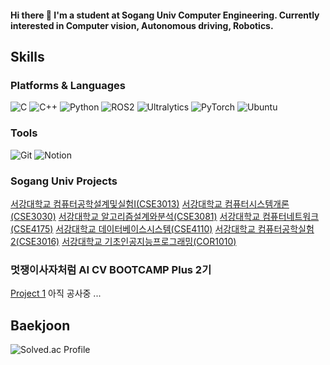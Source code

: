 #### Hi there 👋 I'm a student at Sogang Univ Computer Engineering. Currently interested in Computer vision, Autonomous driving, Robotics.

## Skills
### Platforms & Languages
![C](https://img.shields.io/badge/C-00599C?style=for-the-badge&logo=c&logoColor=white)
![C++](https://img.shields.io/badge/C++-00599C?style=for-the-badge&logo=cplusplus&logoColor=white)
![Python](https://img.shields.io/badge/Python-3776AB?style=for-the-badge&logo=python&logoColor=white)
![ROS2](https://img.shields.io/badge/ROS2-22314E?style=for-the-badge&logo=ros&logoColor=white)
![Ultralytics](https://img.shields.io/badge/Ultralytics-0E6FFF?style=for-the-badge&logo=ultralytics&logoColor=white)
![PyTorch](https://img.shields.io/badge/PyTorch-EE4C2C?style=for-the-badge&logo=pytorch&logoColor=white)
![Ubuntu](https://img.shields.io/badge/Ubuntu-E95420?style=for-the-badge&logo=ubuntu&logoColor=white)

### Tools
![Git](https://img.shields.io/badge/Git-F05032?style=for-the-badge&logo=git&logoColor=white)
![Notion](https://img.shields.io/badge/Notion-000000?style=for-the-badge&logo=notion&logoColor=white)

### Sogang Univ Projects
[서강대학교 컴퓨터공학설계및실험I(CSE3013)](https://github.com/BbaekGiwon/CSE3013_GWB)
[서강대학교 컴퓨터시스템개론(CSE3030)](https://github.com/BbaekGiwon/CSE3030_GWB)
[서강대학교 알고리즘설계와분석(CSE3081)](https://github.com/BbaekGiwon/CSE3081_GWB)
[서강대학교 컴퓨터네트워크(CSE4175)](https://github.com/BbaekGiwon/CSE4175_GWB)
[서강대학교 데이터베이스시스템(CSE4110)](https://github.com/BbaekGiwon/CSE4110_GWB)
[서강대학교 컴퓨터공학실험2(CSE3016)](https://github.com/BbaekGiwon/CSE3016_GWB)
[서강대학교 기초인공지능프로그래밍(COR1010)](https://github.com/BbaekGiwon/COR1010_GWB)

### 멋쟁이사자처럼 AI CV BOOTCAMP Plus 2기
[Project 1](https://github.com/BbaekGiwon/AICV_pro1)
아직 공사중 ...


## Baekjoon
![Solved.ac Profile](http://mazassumnida.wtf/api/v2/generate_badge?boj=01gwbaek)

<!--
**BbaekGiwon/BbaekGiwon** is a ✨ _special_ ✨ repository because its `README.md` (this file) appears on your GitHub profile.

Here are some ideas to get you started:

- 🔭 I’m currently working on ...
- 🌱 I’m currently learning ...
- 👯 I’m looking to collaborate on ...
- 🤔 I’m looking for help with ...
- 💬 Ask me about ...
- 📫 How to reach me: ...
- 😄 Pronouns: ...
- ⚡ Fun fact: ...
-->
